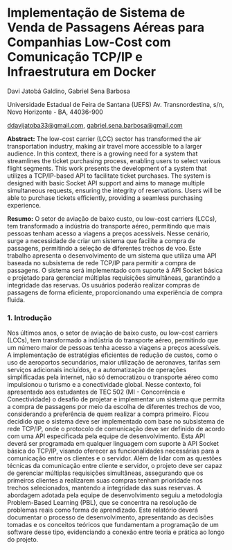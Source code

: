 # Implementação de Sistema de Venda de Passagens Aéreas para Companhias Low-Cost com Comunicação TCP/IP e Infraestrutura em Docker

Davi Jatobá Galdino, Gabriel Sena Barbosa

Universidade Estadual de Feira de Santana (UEFS)
Av. Transnordestina, s/n, Novo Horizonte - BA, 44036-900

ddavijatoba33@gmail.com, gabriel.sena.barbosa@gmail.com

**Abstract:** The low-cost carrier (LCC) sector has transformed the air transportation industry, making air travel more accessible to a larger audience. In this context, there is a growing need for a system that streamlines the ticket purchasing process, enabling users to select various flight segments. This work presents the development of a system that utilizes a TCP/IP-based API to facilitate ticket purchases. The system is designed with basic Socket API support and aims to manage multiple simultaneous requests, ensuring the integrity of reservations. Users will be able to purchase tickets efficiently, providing a seamless purchasing experience.

**Resumo:** O setor de aviação de baixo custo, ou low-cost carriers (LCCs), tem transformado a indústria do transporte aéreo, permitindo que mais pessoas tenham acesso a viagens a preços acessíveis. Nesse cenário, surge a necessidade de criar um sistema que facilite a compra de passagens, permitindo a seleção de diferentes trechos de voo. Este trabalho apresenta o desenvolvimento de um sistema que utiliza uma API baseada no subsistema de rede TCP/IP para permitir a compra de passagens. O sistema será implementado com suporte à API Socket básica e projetado para gerenciar múltiplas requisições simultâneas, garantindo a integridade das reservas. Os usuários poderão realizar compras de passagens de forma eficiente, proporcionando uma experiência de compra fluida.

### 1. Introdução

Nos últimos anos, o setor de aviação de baixo custo, ou low-cost carriers (LCCs), tem transformado a indústria do transporte aéreo, permitindo que um número maior de pessoas tenha acesso a viagens a preços acessíveis. A implementação de estratégias eficientes de redução de custos, como o uso de aeroportos secundários, maior utilização de aeronaves, tarifas sem serviços adicionais incluídos, e a automatização de operações simplificadas pela internet, não só democratizou o transporte aéreo como impulsionou o turismo e a conectividade global.
	Nesse contexto, foi apresentado aos estudantes de TEC 502 (MI - Concorrência e Conectividade) o desafio de projetar e implementar um sistema que permita a compra de passagens por meio da escolha de diferentes trechos de voo, considerando a preferência de quem realizar a compra primeiro. Ficou decidido que o sistema deve ser implementado com base no subsistema de rede TCP/IP, onde o protocolo de comunicação deve ser definido de acordo com uma API especificada pela equipe de desenvolvimento. Esta API deverá ser programada em qualquer linguagem com suporte à API Socket básica do TCP/IP, visando oferecer as funcionalidades necessárias para a comunicação entre os clientes e o servidor.
	Além de lidar com as questões técnicas da comunicação entre cliente e servidor, o projeto deve ser capaz de gerenciar múltiplas requisições simultâneas, assegurando que os primeiros clientes a realizarem suas compras tenham prioridade nos trechos selecionados, mantendo a integridade das suas reservas.
	A abordagem adotada pela equipe de desenvolvimento seguiu a metodologia Problem-Based Learning (PBL), que se concentra na resolução de problemas reais como forma de aprendizado. Este relatório deverá documentar o processo de desenvolvimento, apresentando as decisões tomadas e os conceitos teóricos que fundamentam a programação de um software desse tipo, evidenciando a conexão entre teoria e prática ao longo do projeto.
